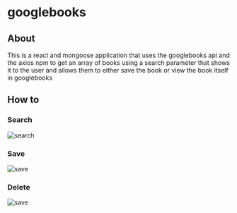 # googlebooks


## About

This is a react and mongoose application that uses the googlebooks api and the axios npm to get an array of books using a search parameter that shows it to the user and allows them to either save the book or view the book itself in googlebooks

## How to

### Search

![search](https://media.giphy.com/media/7J1uChG0DJX6UWJnXQ/giphy.gif)

### Save

![save](https://media.giphy.com/media/5WhcW0dgdjFS51Wd8i/giphy.gif)

### Delete

![save](https://media.giphy.com/media/PikGn1stVcDQrO3zZT/giphy.gif)

